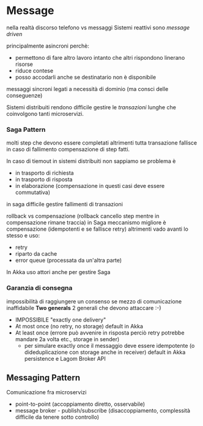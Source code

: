 # Message

nella realtà discorso telefono vs messaggi
Sistemi reattivi sono *message driven*

principalmente asincroni perchè: 
- permettono di fare altro lavoro intanto che altri rispondono linerano risorse
- riduce contese
- posso accodarli anche se destinatario non è disponibile

messaggi sincroni legati a necessità di dominio (ma consci delle conseguenze)

Sistemi distribuiti rendono difficile gestire le *transazioni* lunghe che coinvolgono tanti microservizi.


### Saga Pattern

molti step che devono essere completati altrimenti tutta transazione fallisce
in caso di fallimento compensazione di step fatti.

In caso di tiemout in sistemi distribuiti non sappiamo se problema è 
- in trasporto di richiesta
- in trasporto di risposta
- in elaborazione
  (compensazione in questi casi deve essere commutativa)

in saga difficile gestire fallimenti di transazioni

rollback vs compensazione (rollback cancello step mentre in compensazione rimane traccia)
in Saga meccanismo migliore è compensazione (idempotenti e se fallisce retry)
altrimenti vado avanti lo stesso e uso:
- retry
- riparto da cache
- error queue (processata da un'altra parte)

In Akka uso attori anche per gestire Saga

### Garanzia di consegna 

impossibilità di raggiungere un consenso se mezzo di comunicazione inaffidabile
**Two generals** 2 generali che devono attaccare :-)
* IMPOSSIBILE "exactly one delivery"
* At most once (no retry, no storage) default in Akka
* At least once (errore può avvenire in risposta perciò retry potrebbe mandare 2a volta etc., storage in sender)
  - per simulare exactly once il messaggio deve essere idempotente (o dideduplicazione con storage anche in receiver)
  default in Akka persistence e Lagom Broker API

## Messaging Pattern

Comunicazione fra microservizi
- point-to-point (accoppiamento diretto, osservabile)
- message broker - publish/subscribe (disaccoppiamento, complessità difficile da tenere sotto controllo)






